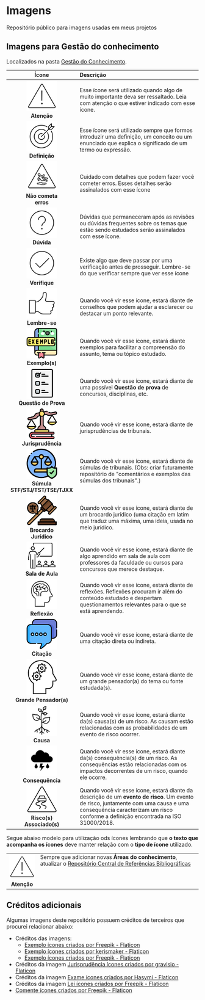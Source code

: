 # Imagens

Repositório público para imagens usadas em meus projetos

## Imagens para Gestão do conhecimento

Localizados na pasta [Gestão do Conhecimento](https://github.com/dnlclaudino/imagens/tree/master/gestao-do-conhecimento).

|**Ícone**|**Descrição**|
|:---:|:---|
|<img src="https://github.com/dnlclaudino/imagens/blob/master/gestao-do-conhecimento/icone-atencao.png?raw=true" heigh="80" width="80"><br>**Atenção**|Esse ícone será utilizado quando algo de muito importante deva ser ressaltado. Leia com atenção o que estiver indicado com esse ícone.|
|<img src="https://github.com/dnlclaudino/imagens/blob/master/gestao-do-conhecimento/icone-definicao.png?raw=true" heigh="80" width="80"><br>**Definição**|Esse ícone será utilizado sempre que formos introduzir uma definição, um conceito ou um enunciado que explica o significado de um termo ou expressão.|
|<img src="https://github.com/dnlclaudino/imagens/blob/master/gestao-do-conhecimento/icone-nao-cometa-erros.png?raw=true" heigh="80" width="80"><br>**Não cometa<br>erros**|Cuidado com detalhes que podem fazer você cometer erros. Esses detalhes serão assinalados com esse ícone|
|<img src="https://github.com/dnlclaudino/imagens/blob/master/gestao-do-conhecimento/icone-duvidas.png?raw=true" heigh="80" width="80"><br>**Dúvida**|Dúvidas que permaneceram após as revisões ou dúvidas frequentes sobre os temas que estão sendo estudados serão assinalados com esse ícone.|
|<img src="https://github.com/dnlclaudino/imagens/blob/master/gestao-do-conhecimento/icone-verifique.png?raw=true" heigh="80" width="80"><br>**Verifique**|Existe algo que deve passar por uma verificação antes de prosseguir. Lembre-se do que verificar sempre que ver esse ícone|
|<img src="https://github.com/dnlclaudino/imagens/blob/master/gestao-do-conhecimento/icone-lembre-se.png?raw=true" heigh="80" width="80"><br>**Lembre-se**|Quando você vir esse ícone, estará diante de conselhos que podem ajudar a esclarecer ou destacar um ponto relevante.|
|<img src="https://github.com/dnlclaudino/imagens/blob/master/gestao-do-conhecimento/icone-exemplo.png?raw=true" heigh="80" width="80"><br>**Exemplo(s)**|Quando você vir esse ícone, estará diante exemplos para facilitar a compreensão do assunto, tema ou tópico estudado.|
|<img src="https://github.com/dnlclaudino/imagens/blob/master/gestao-do-conhecimento/icone-questao-de-prova.png?raw=true" heigh="80" width="80"><br>**Questão de Prova**|Quando você vir esse ícone, estará diante de uma possível **Questão de prova** de concursos, disciplinas, etc.|
|<img src="https://github.com/dnlclaudino/imagens/blob/master/gestao-do-conhecimento/icone-jurisprudencia.png?raw=true" heigh="80" width="80"><br>**Jurisprudência**|Quando você vir esse ícone, estará diante de jurisprudências de tribunais.|
|<img src="https://github.com/dnlclaudino/imagens/blob/master/gestao-do-conhecimento/icone-sumula-tribunal.png?raw=true" heigh="80" width="80"><br>**Súmula STF/STJ/TST/TSE/TJXX**|Quando você vir esse ícone, estará diante de súmulas de tribunais. (Obs: criar futuramente repositório de "comentários e exemplos das súmulas dos tribunais".)|
|<img src="https://github.com/dnlclaudino/imagens/blob/master/gestao-do-conhecimento/icone-brocardo-juridico.png?raw=true" heigh="80" width="80"><br>**Brocardo<br>Jurídico**|Quando você vir esse ícone, estará diante de um brocardo jurídico (uma citação em latim que traduz uma máxima, uma ideia, usada no meio jurídico.|
|<img src="https://github.com/dnlclaudino/imagens/blob/master/gestao-do-conhecimento/icone-sala-de-aula.png?raw=true" heigh="80" width="80"><br>**Sala de Aula**|Quando você vir esse ícone, estará diante de algo aprendido em sala de aula com professores da faculdade ou cursos para concursos que merece destaque.|
|<img src="https://github.com/dnlclaudino/imagens/blob/master/gestao-do-conhecimento/icone-reflexao.png?raw=true" heigh="80" width="80"><br>**Reflexão**|Quando você vir esse ícone, estará diante de reflexões. Reflexões procuram ir além do conteúdo estudado e despertam questionamentos relevantes para o que se está aprendendo.|
|<img src="https://github.com/dnlclaudino/imagens/blob/master/gestao-do-conhecimento/icone-citacao.png?raw=true" heigh="80" width="80"><br>**Citação**|Quando você vir esse ícone, estará diante de uma citação direta ou indireta.|
|<img src="https://github.com/dnlclaudino/imagens/blob/master/gestao-do-conhecimento/icone-grande-pensador.png?raw=true" heigh="80" width="80"><br>**Grande Pensador(a)**|Quando você vir esse ícone, estará diante de um grande pensador(a) do tema ou fonte estudada(s).| 
|<img src="https://github.com/dnlclaudino/imagens/blob/master/gestao-do-conhecimento/icone-causa.png?raw=true" heigh="80" width="80"><br>**Causa**|Quando você vir esse ícone, estará diante da(s) causa(s) de um risco. As causam estão relacionadas com as probabilidades de um evento de risco ocorrer.|
|<img src="https://github.com/dnlclaudino/imagens/blob/master/gestao-do-conhecimento/icone-consequencia.png?raw=true" heigh="80" width="80"><br>**Consequência**|Quando você vir esse ícone, estará diante da(s) consequência(s) de um risco. As consequências estão relacionadas com os impactos decorrentes de um risco, quando ele ocorre.|
|<img src="https://github.com/dnlclaudino/imagens/blob/master/gestao-do-conhecimento/icone-risco.png?raw=true" heigh="80" width="80"><br>**Risco(s)<br>Associado(s)**|Quando você vir esse ícone, estará diante da descrição de um **evento de risco**. Um evento de risco, juntamente com uma causa e uma consequência caracterizam um risco conforme a definição encontrada na ISO 31000/2018.|

Segue abaixo modelo para utilização ods ícones lembrando que **o texto que acompanha os ícones** deve manter relação com o **tipo de ícone** utilizado.

<table>
  <tr>
    <td align="center">
       <img src="https://github.com/dnlclaudino/imagens/blob/master/gestao-do-conhecimento/icone-atencao.png?raw=true" heigh="80" width="80"><br>
       <b>Atenção</b>
    </td>
    <td valign="top">
      Sempre que adicionar novas <b>Áreas do conhecimento</b>, atualizar o 
      <a href="https://github.com/dnlclaudino/repositorio-central-referencias-bibliograficas/tree/master">Repositório Central de Referências Bibliográficas</a>
    </td>
  </tr>
</table>
 
 ## Créditos adicionais

Algumas imagens deste repositório possuem créditos de terceiros que procurei relacionar abaixo:

 - Créditos das imagens:
   - <a href="https://www.flaticon.com/br/icones-gratis/exemplo" title="exemplo ícones">Exemplo ícones criados por Freepik - Flaticon</a>
   - <a href="https://www.flaticon.com/br/icones-gratis/exemplo" title="exemplo ícones">Exemplo ícones criados por kerismaker - Flaticon</a>
   - <a href="https://www.flaticon.com/br/icones-gratis/exemplo" title="exemplo ícones">Exemplo ícones criados por Freepik - Flaticon</a>
 - Créditos da imagem <a href="https://www.flaticon.com/br/icones-gratis/jurisprudencia" title="jurisprudência ícones">Jurisprudência ícones criados por gravisio - Flaticon</a>
 - Créditos da imagem <a href="https://www.flaticon.com/br/icones-gratis/exame" title="exame ícones">Exame ícones criados por Hasymi - Flaticon</a>
 - Créditos da imagem <a href="https://www.flaticon.com/br/icones-gratis/lei" title="lei ícones">Lei ícones criados por Freepik - Flaticon</a>
 - <a href="https://www.flaticon.com/br/icones-gratis/comente" title="comente ícones">Comente ícones criados por Freepik - Flaticon</a>
